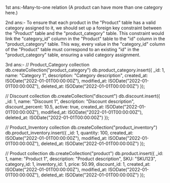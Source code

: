 1st ans:-Many-to-one relation (A product can have more than one category here.)

2nd ans:-  To ensure that each product in the "Product" table has a valid category assigned to it, we should set up a foreign key constraint between the "Product" table and the "product_category" table. This constraint would link the "category_id" column in the "Product" table to the "id" column in the "product_category" table. This way, every value in the "category_id" column of the "Product" table must correspond to an existing "id" in the "product_category" table, ensuring a valid category assignment.

3rd ans:- // Product_Category collection
db.createCollection("product_category")
db.product_category.insert({
    _id: 1,
    name: "Category 1",
    description: "Category description",
    created_at: ISODate("2022-01-01T00:00:00Z"),
    modified_at: ISODate("2022-01-01T00:00:00Z"),
    deleted_at: ISODate("2022-01-01T00:00:00Z")
});

// Discount collection
db.createCollection("discount")
db.discount.insert({
    _id: 1,
    name: "Discount 1",
    description: "Discount description",
    discount_percent: 10.5,
    active: true,
    created_at: ISODate("2022-01-01T00:00:00Z"),
    modified_at: ISODate("2022-01-01T00:00:00Z"),
    deleted_at: ISODate("2022-01-01T00:00:00Z")
});

// Product_Inventory collection
db.createCollection("product_inventory")
db.product_inventory.insert({
    _id: 1,
    quantity: 100,
    created_at: ISODate("2022-01-01T00:00:00Z"),
    modified_at: ISODate("2022-01-01T00:00:00Z"),
    deleted_at: ISODate("2022-01-01T00:00:00Z")
});

// Product collection
db.createCollection("product")
db.product.insert({
    _id: 1,
    name: "Product 1",
    description: "Product description",
    SKU: "SKU123",
    category_id: 1,
    inventory_id: 1,
    price: 50.99,
    discount_id: 1,
    created_at: ISODate("2022-01-01T00:00:00Z"),
    modified_at: ISODate("2022-01-01T00:00:00Z"),
    deleted_at: ISODate("2022-01-01T00:00:00Z")
});
